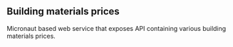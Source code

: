 ## Building materials prices

Micronaut based web service that exposes API containing various building materials prices.